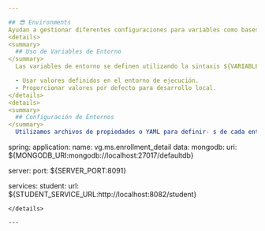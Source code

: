```yaml
---

## 😎 Environments
Ayudan a gestionar diferentes configuraciones para variables como bases de datos, credenciales, servicios externos, y otras propiedades que pueden variar según el entorno.
<details>
<summary>
  ## Uso de Variables de Entorno
</summary>
  Las variables de entorno se definen utilizando la sintaxis ${VARIABLE_NAM- E:default_value}</strong>. 

  - Usar valores definidos en el entorno de ejecución.
  - Proporcionar valores por defecto para desarrollo local.
</details>
<details>
<summary>
  ## Configuración de Entornos
</summary>
  Utilizamos archivos de propiedades o YAML para definir- s de cada entorno. Por plication.yml:

  ``` 
spring:
  application:
    name: vg.ms.enrollment_detail
  data:
    mongodb:
      uri: ${MONGODB_URI:mongodb://localhost:27017/defaultdb}

server:
  port: ${SERVER_PORT:8091}

services:
  student:
    url: ${STUDENT_SERVICE_URL:http://localhost:8082/student}
 ```
</details>

---
```

